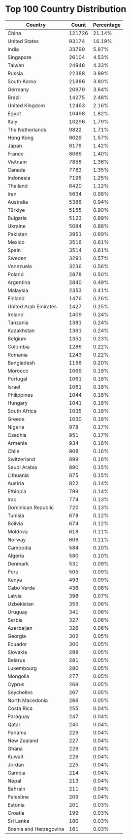 # Top 100 Country Distribution
| Country | Count | Percentage |
|----|----|----|
| China | 121726 | 21.14% |
| United States | 93174 | 16.19% |
| India | 33790 | 5.87% |
| Singapore | 26104 | 4.53% |
| Taiwan | 24948 | 4.33% |
| Russia | 22388 | 3.89% |
| South Korea | 21886 | 3.80% |
| Germany | 20970 | 3.64% |
| Brazil | 14275 | 2.48% |
| United Kingdom | 12463 | 2.16% |
| Egypt | 10498 | 1.82% |
| Italy | 10296 | 1.79% |
| The Netherlands | 9822 | 1.71% |
| Hong Kong | 9029 | 1.57% |
| Japan | 8178 | 1.42% |
| France | 8086 | 1.40% |
| Vietnam | 7856 | 1.36% |
| Canada | 7783 | 1.35% |
| Indonesia | 7195 | 1.25% |
| Thailand | 6420 | 1.12% |
| Iran | 5634 | 0.98% |
| Australia | 5386 | 0.94% |
| Türkiye | 5155 | 0.90% |
| Bulgaria | 5123 | 0.89% |
| Ukraine | 5084 | 0.88% |
| Pakistan | 3951 | 0.69% |
| Mexico | 3516 | 0.61% |
| Spain | 3514 | 0.61% |
| Sweden | 3291 | 0.57% |
| Venezuela | 3236 | 0.56% |
| Poland | 2878 | 0.50% |
| Argentina | 2840 | 0.49% |
| Malaysia | 2353 | 0.41% |
| Finland | 1476 | 0.26% |
| United Arab Emirates | 1427 | 0.25% |
| Ireland | 1409 | 0.24% |
| Tanzania | 1381 | 0.24% |
| Kazakhstan | 1361 | 0.24% |
| Belgium | 1351 | 0.23% |
| Colombia | 1286 | 0.22% |
| Romania | 1243 | 0.22% |
| Bangladesh | 1156 | 0.20% |
| Morocco | 1069 | 0.19% |
| Portugal | 1061 | 0.18% |
| Israel | 1061 | 0.18% |
| Philippines | 1044 | 0.18% |
| Hungary | 1041 | 0.18% |
| South Africa | 1035 | 0.18% |
| Greece | 1030 | 0.18% |
| Nigeria | 978 | 0.17% |
| Czechia | 951 | 0.17% |
| Armenia | 934 | 0.16% |
| Chile | 908 | 0.16% |
| Switzerland | 899 | 0.16% |
| Saudi Arabia | 890 | 0.15% |
| Lithuania | 875 | 0.15% |
| Austria | 822 | 0.14% |
| Ethiopia | 799 | 0.14% |
| Iraq | 774 | 0.13% |
| Dominican Republic | 720 | 0.13% |
| Tunisia | 678 | 0.12% |
| Bolivia | 674 | 0.12% |
| Moldova | 618 | 0.11% |
| Norway | 606 | 0.11% |
| Cambodia | 584 | 0.10% |
| Algeria | 580 | 0.10% |
| Denmark | 531 | 0.09% |
| Peru | 505 | 0.09% |
| Kenya | 493 | 0.09% |
| Cabo Verde | 436 | 0.08% |
| Latvia | 398 | 0.07% |
| Uzbekistan | 355 | 0.06% |
| Uruguay | 341 | 0.06% |
| Serbia | 327 | 0.06% |
| Azerbaijan | 326 | 0.06% |
| Georgia | 302 | 0.05% |
| Ecuador | 300 | 0.05% |
| Slovakia | 298 | 0.05% |
| Belarus | 281 | 0.05% |
| Luxembourg | 280 | 0.05% |
| Mongolia | 277 | 0.05% |
| Cyprus | 269 | 0.05% |
| Seychelles | 267 | 0.05% |
| North Macedonia | 266 | 0.05% |
| Costa Rica | 255 | 0.04% |
| Paraguay | 247 | 0.04% |
| Qatar | 240 | 0.04% |
| Panama | 229 | 0.04% |
| New Zealand | 227 | 0.04% |
| Ghana | 226 | 0.04% |
| Kuwait | 226 | 0.04% |
| Jordan | 225 | 0.04% |
| Gambia | 214 | 0.04% |
| Nepal | 213 | 0.04% |
| Bahrain | 211 | 0.04% |
| Palestine | 209 | 0.04% |
| Estonia | 201 | 0.03% |
| Croatia | 199 | 0.03% |
| Sri Lanka | 180 | 0.03% |
| Bosnia and Herzegovina | 161 | 0.03% |
